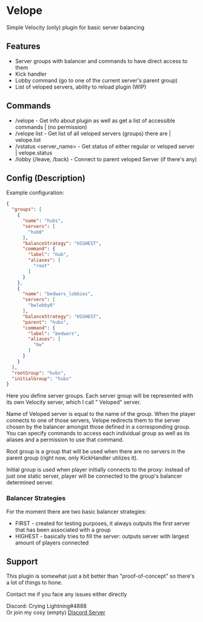# Velope

Simple Velocity (only) plugin for basic server balancing

## Features

- Server groups with balancer and commands to have direct access to them
- Kick handler
- Lobby command (go to one of the current server's parent group)
- List of veloped servers, ability to reload plugin (WIP)

## Commands

- /velope - Get info about plugin as well as get a list of accessible commands | (no permission)
- /velope list - Get list of all veloped servers (groups) there are | velope.list
- /vstatus <server_name> - Get status of either regular or veloped server | velope.status
- /lobby (/leave, /back) - Connect to parent veloped Server (if there's any)

## Config (Description)

Example configuration:

```json
{
  "groups": [
    {
      "name": "hubs",
      "servers": [
        "hub0"
      ],
      "balanceStrategy": "HIGHEST",
      "command": {
        "label": "hub",
        "aliases": [
          "root"
        ]
      }
    },
    {
      "name": "bedwars_lobbies",
      "servers": [
        "bwlobby0"
      ],
      "balanceStrategy": "HIGHEST",
      "parent": "hubs",
      "command": {
        "label": "bedwars",
        "aliases": [
          "bw"
        ]
      }
    }
  ],
  "rootGroup": "hubs",
  "initialGroup": "hubs"
}
```

Here you define server groups. Each server group will be represented with its own Velocity server, which I call "
Veloped" server.

Name of Veloped server is equal to the name of the group. When the player connects to one of those servers,
Velope redirects them to the server chosen by the balancer amongst those defined in a corresponding group.
You can specify commands to access each individual group as well as its aliases and a permission to use that command.

Root group is a group that will be used when there are no servers in the parent group (right now, only KickHandler
utilizes it).

Initial group is used when player initially connects to the proxy: instead of just one static server, player will be
connected to the group's balancer determined server.

### Balancer Strategies

For the moment there are two basic balancer strategies:

- FIRST - created for testing purposes, it always outputs the first server that has been associated with a group
- HIGHEST - basically tries to fill the server: outputs server with largest amount of players connected

## Support
This plugin is somewhat just a bit better than "proof-of-concept" so there's a lot of things to hone.  

Contact me if you face any issues either directly  

Discord: Crying Lightning#4888   
Or join my cosy (empty) [Discord Server](https://discord.gg/AucwzPdQDh)
